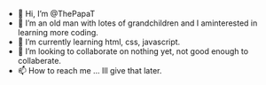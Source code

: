 - 👋 Hi, I’m @ThePapaT
- 👀 I’m an old man with lotes of grandchildren and I aminterested in learning more coding.
- 🌱 I’m currently learning html, css, javascript.
- 💞️ I’m looking to collaborate on nothing yet, not good enough to collaberate.
- 📫 How to reach me ... Ill give that later.

<!---
ThePapaT/ThePapaT is a ✨ special ✨ repository because its `README.md` (this file) appears on your GitHub profile.
You can click the Preview link to take a look at your changes.
--->
